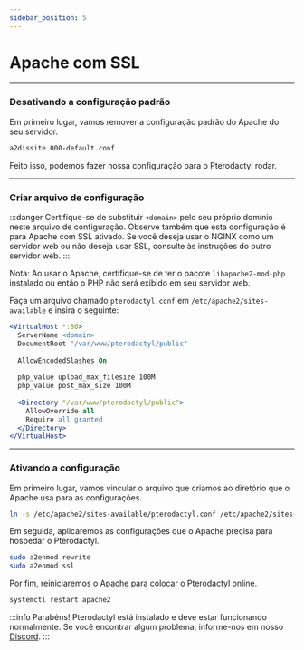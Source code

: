 ```yaml
---
sidebar_position: 5
---
```


# Apache com SSL

***

### Desativando a configuração padrão

Em primeiro lugar, vamos remover a configuração padrão do Apache do seu servidor.

```bash
a2dissite 000-default.conf
```

Feito isso, podemos fazer nossa configuração para o Pterodactyl rodar.

***

### Criar arquivo de configuração

:::danger
Certifique-se de substituir `<domain>` pelo seu próprio domínio neste arquivo de configuração.
Observe também que esta configuração é para Apache com SSL ativado.
Se você deseja usar o NGINX como um servidor web ou não deseja usar SSL, consulte
às instruções do outro servidor web.
:::

Nota: Ao usar o Apache, certifique-se de ter o pacote `libapache2-mod-php` instalado ou então o PHP não será exibido em seu servidor web.

Faça um arquivo chamado `pterodactyl.conf` em `/etc/apache2/sites-available` e insira o seguinte:

```apache
<VirtualHost *:80>
  ServerName <domain>
  DocumentRoot "/var/www/pterodactyl/public"
  
  AllowEncodedSlashes On
  
  php_value upload_max_filesize 100M
  php_value post_max_size 100M
  
  <Directory "/var/www/pterodactyl/public">
    AllowOverride all
    Require all granted
  </Directory>
</VirtualHost>
```

***

### Ativando a configuração

Em primeiro lugar, vamos vincular o arquivo que criamos ao diretório que o Apache usa para as configurações.
```bash
ln -s /etc/apache2/sites-available/pterodactyl.conf /etc/apache2/sites-enabled/pterodactyl.conf
```

Em seguida, aplicaremos as configurações que o Apache precisa para hospedar o Pterodactyl.
```bash
sudo a2enmod rewrite
sudo a2enmod ssl
```

Por fim, reiniciaremos o Apache para colocar o Pterodactyl online.
```bash
systemctl restart apache2
```

:::info
Parabéns! Pterodactyl está instalado e deve estar funcionando normalmente.
Se você encontrar algum problema, informe-nos em nosso [Discord](https://discord.gg/8r7n7mU33R).
:::
